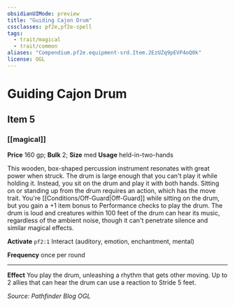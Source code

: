 ```yaml
---
obsidianUIMode: preview
title: "Guiding Cajon Drum"
cssclasses: pf2e,pf2e-spell
tags:
  - trait/magical
  - trait/common
aliases: "Compendium.pf2e.equipment-srd.Item.2EzUZq9pEVP4oQ0k"
license: OGL
---
```

# Guiding Cajon Drum
## Item 5
### [[magical]]


**Price** 160 gp; 
**Bulk** 2; **Size** med
**Usage** held-in-two-hands

This wooden, box-shaped percussion instrument resonates with great power when struck. The drum is large enough that you can't play it while holding it. Instead, you sit on the drum and play it with both hands. Sitting on or standing up from the drum requires an action, which has the move trait. You're [[Conditions/Off-Guard|Off-Guard]] while sitting on the drum, but you gain a +1 item bonus to Performance checks to play the drum. The drum is loud and creatures within 100 feet of the drum can hear its music, regardless of the ambient noise, though it can't penetrate silence and similar magical effects.

**Activate** `pf2:1` Interact (auditory, emotion, enchantment, mental)

**Frequency** once per round

* * *

**Effect** You play the drum, unleashing a rhythm that gets other moving. Up to 2 allies that can hear the drum can use a reaction to Stride 5 feet.

*Source: Pathfinder Blog*
*OGL*